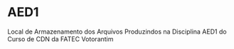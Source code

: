 # AED1
Local de Armazenamento dos Arquivos Produzindos na Disciplina AED1 do Curso de CDN da FATEC Votorantim
